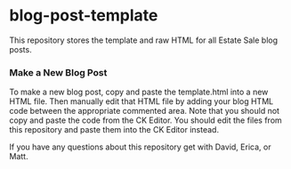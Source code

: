 # blog-post-template

This repository stores the template and raw HTML for all Estate Sale blog posts.

### Make a New Blog Post

To make a new blog post, copy and paste the template.html into a new HTML file. Then manually edit that HTML file by adding your blog HTML code between the appropriate commented area. Note that you should not copy and paste the code from the CK Editor. You should edit the files from this repository and paste them into the CK Editor instead.

If you have any questions about this repository get with David, Erica, or Matt.
